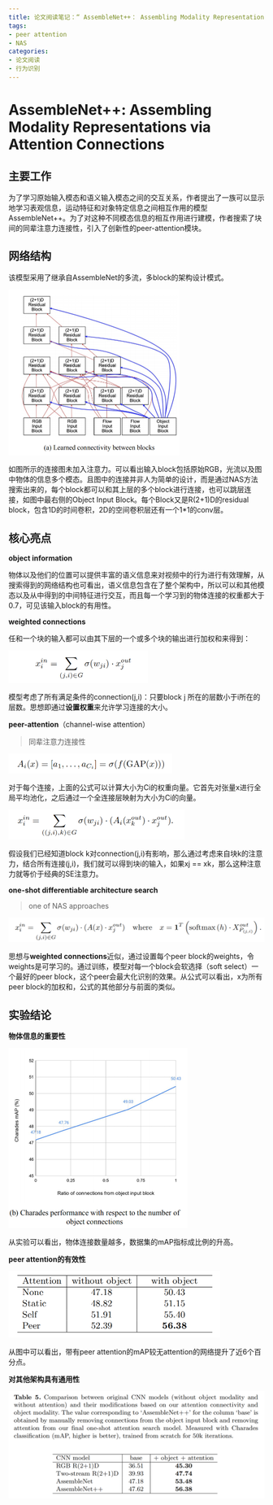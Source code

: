 ```yaml
---
title: 论文阅读笔记：“ AssembleNet++： Assembling Modality Representations via Attention Connections”
tags: 
- peer attention
- NAS
categories:
- 论文阅读
- 行为识别
---
```


# AssembleNet++: Assembling Modality Representations via Attention Connections

## 主要工作

为了学习原始输入模态和语义输入模态之间的交互关系，作者提出了一族可以显示地学习表观信息，运动特征和对象特定信息之间相互作用的模型AssembleNet++。为了对这种不同模态信息的相互作用进行建模，作者搜索了块间的同辈注意力连接性，引入了创新性的peer-attention模块。

## 网络结构

该模型采用了继承自AssembleNet的多流，多block的架构设计模式。

<img src="https://raw.githubusercontent.com/coelien/image-hosting/master/img/202205301641284.png" alt="image-20220530164115003" style="zoom:50%;" />

如图所示的连接图未加入注意力。可以看出输入block包括原始RGB，光流以及图中物体的信息多个模态。且图中的连接并非人为简单的设计，而是通过NAS方法搜索出来的，每个block都可以和其上层的多个block进行连接，也可以跳层连接，如图中最右侧的Object Input Block。每个Block又是R(2+1)D的residual block，包含1D的时间卷积，2D的空间卷积层还有一个1*1的conv层。

## 核心亮点

**object information**

物体以及他们的位置可以提供丰富的语义信息来对视频中的行为进行有效理解，从搜索得到的网络结构也可看出，语义信息包含在了整个架构中，所以可以和其他模态以及从中得到的中间特征进行交互，而且每一个学习到的物体连接的权重都大于0.7，可见该输入block的有用性。

**weighted connections**

任和一个块的输入都可以由其下层的一个或多个块的输出进行加权和来得到：

<img src="https://raw.githubusercontent.com/coelien/image-hosting/master/img/202205311952372.png" alt="image-20220531195223271" style="zoom:50%;" />

模型考虑了所有满足条件的connection(j,i)：只要block j 所在的层数小于i所在的层数。思想即通过**设置权重**来允许学习连接的大小。

**peer-attention**（channel-wise attention）

> 同辈注意力连接性

<img src="https://raw.githubusercontent.com/coelien/image-hosting/master/img/202205311956830.png" alt="image-20220531195640795" style="zoom:50%;" />

对于每个连接，上面的公式可以计算大小为Ci的权重向量。它首先对张量x进行全局平均池化，之后通过一个全连接层映射为大小为Ci的向量。

<img src="https://raw.githubusercontent.com/coelien/image-hosting/master/img/202205311957675.png" alt="image-20220531195707644" style="zoom:50%;" />

假设我们已经知道block k对connection(j,i)有影响，那么通过考虑来自块k的注意力，结合所有连接(j,i)，我们就可以得到块i的输入，如果xj == xk，那么这种注意力就等价于经典的SE注意力。

 **one-shot differentiable architecture search**

> one of NAS approaches

<img src="https://raw.githubusercontent.com/coelien/image-hosting/master/img/202205311957309.png" alt="image-20220531195732278" style="zoom:50%;" />

思想与**weighted connections**近似，通过设置每个peer block的weights，令weights是可学习的。通过训练，模型对每一个block会软选择（soft select）一个最好的peer block，这个peer会最大化识别的效果。从公式可以看出，x为所有peer block的加权和，公式的其他部分与前面的类似。

## 实验结论

**物体信息的重要性**

<img src="https://raw.githubusercontent.com/coelien/image-hosting/master/img/202206011413702.png" alt="image-20220601141335608" style="zoom:50%;" />

从实验可以看出，物体连接数量越多，数据集的mAP指标成比例的升高。

**peer attention的有效性**

<img src="https://raw.githubusercontent.com/coelien/image-hosting/master/img/202206011418526.png" alt="image-20220601141835495" style="zoom:50%;" />

从图中可以看出，带有peer attention的mAP较无attention的网络提升了近6个百分点。

**对其他架构具有通用性**

<img src="https://raw.githubusercontent.com/coelien/image-hosting/master/img/202206011437364.png" alt="image-20220601143738316" style="zoom:50%;" />